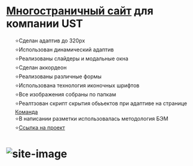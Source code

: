 <h1> <a href="https://kulakovskyi.github.io/ust/index.html" target="_blank">Многостраничный сайт</a> для компании UST </h1>
<ul type="none">
  <li>⭐Сделан адаптив до 320px</li>
  <li>⭐Использован динамический адаптив</li>
  <li>⭐Реализованы слайдеры и модальные окна</li>
  <li>⭐Сделан аккордеон</li>
  <li>⭐Реализованы различные формы</li>
  <li>⭐Использована технология иконочных шрифтов</li>
  <li>⭐Все изображения собраны по папкам</li>
  <li>⭐Реалтзован скрипт скрытия обьъектов при адаптиве на странице <a href="https://kulakovskyi.github.io/ust/source/Team/index.html">Команда</a></li>
  <li>⭐В написании разметки использовалась методология БЭМ</li>
  <li>⭐<a href="https://kulakovskyi.github.io/ust/index.html">Ссылка на проект</a></li>
</ul>

<h1><h1>

<img src="https://github.com/kulakovskyi/ust/blob/main/readme-img/ust.jpg" alt="site-image" />
